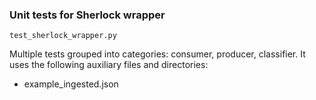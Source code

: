 ### Unit tests for Sherlock wrapper
`test_sherlock_wrapper.py`

Multiple tests grouped into categories: consumer, producer, classifier.
It uses the following auxiliary files and directories:

  * example_ingested.json

